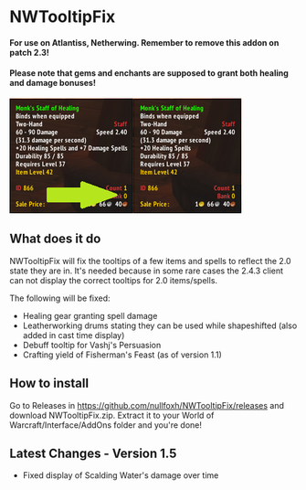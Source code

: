 # NWTooltipFix

#### For use on Atlantiss, Netherwing. Remember to remove this addon on patch 2.3!
#### Please note that gems and enchants are supposed to grant both healing and damage bonuses!
![Screenshot](NWTooltipFix.png)

## What does it do

NWTooltipFix will fix the tooltips of a few items and spells to reflect the 2.0 state they are in. It's needed because in some rare cases the 2.4.3 client can not display the correct tooltips for 2.0 items/spells. 

The following will be fixed:

* Healing gear granting spell damage
* Leatherworking drums stating they can be used while shapeshifted (also added in cast time display)
* Debuff tooltip for Vashj's Persuasion
* Crafting yield of Fisherman's Feast (as of version 1.1)


## How to install

Go to Releases in https://github.com/nullfoxh/NWTooltipFix/releases and download NWTooltipFix.zip. Extract it to your World of Warcraft/Interface/AddOns folder and you're done!

## Latest Changes - Version 1.5

* Fixed display of Scalding Water's damage over time
